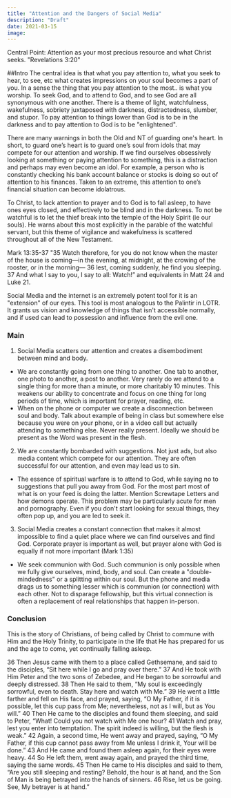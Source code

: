 ```yaml
---
title: "Attention and the Dangers of Social Media"
description: "Draft"
date: 2021-03-15
image:
---
```




Central Point: Attention as your most precious resource and what Christ seeks. "Revelations 3:20"

##Intro
The central idea is that what you pay attention to, what you seek to hear, to see, etc what creates impressions on your soul becomes a part of you. In a sense the thing that you pay attention to the most.. is what you worship. To seek God, and to attend to God, and to see God are all synonymous with one another. There is a theme of light, watchfulness, wakefulness, sobriety juxtaposed with darkness, distractedness, slumber, and stupor. To pay attention to things lower than God is to be in the darkness and to pay attention to God is to be "enlightened".

There are many warnings in both the Old and NT of guarding one's heart. In short, to guard one’s heart is to guard one’s soul from idols that may compete for our attention and worship. If we find ourselves obsessively looking at something or paying attention to something, this is a distraction and perhaps may even become an idol. For example, a person who is constantly checking his bank account balance or stocks is doing so out of attention to his finances. Taken to an extreme, this attention to one’s financial situation can become idolatrous.

To Christ, to lack attention to prayer and to God is to fall asleep, to have ones eyes closed, and effectively to be blind and in the darkness. To not be watchful is to let the thief break into the temple of the Holy Spirit (ie our souls). He warns about this most explicitly in the parable of the watchful servant, but this theme of vigilance and wakefulness is scattered throughout all of the New Testament.

Mark 13:35-37 "35 Watch therefore, for you do not know when the master of the house is coming—in the evening, at midnight, at the crowing of the rooster, or in the morning— 36 lest, coming suddenly, he find you sleeping. 37 And what I say to you, I say to all: Watch!” and equivalents in Matt 24 and Luke 21.

Social Media and the internet is an extremely potent tool for it is an "extension" of our eyes. This tool is most analogous to the Palintir in LOTR. It grants us vision and knowledge of things that isn't accessible normally, and if used can lead to possession and influence from the evil one.

### Main

1. Social Media scatters our attention and creates a disembodiment between mind and body.

- We are constantly going from one thing to another. One tab to another, one photo to another, a post to another. Very rarely do we attend to a single thing for more than a minute, or more charitably 10 minutes. This weakens our ability to concentrate and focus on one thing for long periods of time, which is important for prayer, reading, etc.
- When on the phone or computer we create a disconnection between soul and body. Talk about example of being in class but somewhere else because you were on your phone, or in a video call but actually attending to something else. Never really present. Ideally we should be present as the Word was present in the flesh.

2. We are constantly bombarded with suggestions. Not just ads, but also media content which compete for our attention. They are often successful for our attention, and even may lead us to sin.

- The essence of spiritual warfare is to attend to God, while saying no to suggestions that pull you away from God. For the most part most of what is on your feed is doing the latter. Mention Screwtape Letters and how demons operate. This problem may be particularly acute for men and pornography. Even if you don't start looking for sexual things, they often pop up, and you are led to seek it.

3. Social Media creates a constant connection that makes it almost impossible to find a quiet place where we can find ourselves and find God. Corporate prayer is important as well, but prayer alone with God is equally if not more important (Mark 1:35)

- We seek communion with God. Such communion is only possible when we fully give ourselves, mind, body, and soul. Can create a "double-mindedness" or a splitting within our soul. But the phone and media drags us to something lesser which is communion (or connection) with each other. Not to disparage fellowship, but this virtual connection is often a replacement of real relationships that happen in-person.

### Conclusion
This is the story of Christians, of being called by Christ to commune with Him and the Holy Trinity, to participate in the life that He has prepared for us and the age to come, yet continually falling asleep.

36 Then Jesus came with them to a place called Gethsemane, and said to the disciples, “Sit here while I go and pray over there.” 37 And He took with Him Peter and the two sons of Zebedee, and He began to be sorrowful and deeply distressed. 38 Then He said to them, “My soul is exceedingly sorrowful, even to death. Stay here and watch with Me.” 39 He went a little farther and fell on His face, and prayed, saying, “O My Father, if it is possible, let this cup pass from Me; nevertheless, not as I will, but as You will.” 40 Then He came to the disciples and found them sleeping, and said to Peter, “What! Could you not watch with Me one hour? 41 Watch and pray, lest you enter into temptation. The spirit indeed is willing, but the flesh is weak.” 42 Again, a second time, He went away and prayed, saying, “O My Father, if this cup cannot pass away from Me unless I drink it, Your will be done.” 43 And He came and found them asleep again, for their eyes were heavy. 44 So He left them, went away again, and prayed the third time, saying the same words. 45 Then He came to His disciples and said to them, “Are you still sleeping and resting? Behold, the hour is at hand, and the Son of Man is being betrayed into the hands of sinners. 46 Rise, let us be going. See, My betrayer is at hand.”
